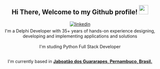 <div align="center">
<h2> Hi There, Welcome to my Github profile! <img src="https://github.com/abdoachhoubi/abdoachhoubi/blob/main/gifs/Hi.gif" width="30"></h2>
<a href="a definir" target="_blank">
<img src=https://img.shields.io/badge/linkedin-%2300acee.svg?color=405DE6&style=for-the-badge&logo=linkedin&logoColor=white alt=linkedin style="margin-bottom: 5px;" />
</a>
<br />
I'm a Delphi Developer  with 35+ years of hands-on experience designing, developing and implementing applications and solutions
  
<br />
<br />
I'm studing Python  Full Stack Developer
<br />

<br />

I'm currently based in **[Jaboatão dos Guararapes, Pernambuco, Brasil.](https://www.google.com.br/maps/@-8.044014,-35.0134938,12z?hl=pt-BR&entry=ttu&g_ep=EgoyMDI0MDkwNC4wIKXMDSoASAFQAw%3D%3D)**

<br />
